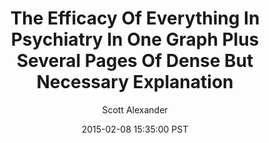 ---
layout: podcast
title: "The Efficacy Of Everything In Psychiatry In One Graph Plus Several Pages Of Dense But Necessary Explanation"
author: Scott Alexander
description: https://slatestarcodex.com/2015/02/08/the-efficacy-of-everything-in-psychiatry-in-one-graph-plus-several-pages-of-dense-but-necessary-explanation/
date: 2015-02-08 15:35:00 PST
length: 1578815
duration: 395
guid: the-efficacy-of-everything-in-psychiatry-in-one-graph-plus-several-pages-of-dense-but-necessary-explanation
---